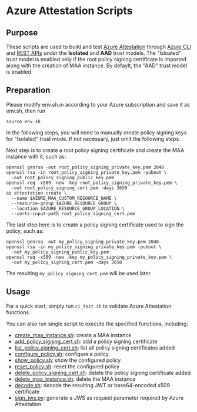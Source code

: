 # Azure Attestation Scripts

## Purpose

These scripts are used to build and test [Azure Attestation](https://azure.microsoft.com/en-us/products/azure-attestation) through [Azure CLI](https://learn.microsoft.com/en-us/cli/azure/service-page/azure%20attestation?view=azure-cli-latest) and [REST APIs](https://learn.microsoft.com/en-us/rest/api/attestation/) under the **Isolated** and **AAD** trust models. The "Isloated" trust model is enabled only if the root policy signing certificate is imported along with the creation of MAA instance. By defaylt, the "AAD" trust model is enabled.

## Preparation

Please modify env.sh.in according to your Azure subscription and save it as env.sh, then run
```shell
source env.sh
```

In the following steps, you will need to manually create policy signing keys for "Isolated" trust mode. If not necessary, just omit the following steps.

Next step is to create a root policy signing certificate and create the MAA instance with it, such as:
```shell
openssl genrsa -out root_policy_signing_private_key.pem 2048
openssl rsa -in root_policy_signing_private_key.pem -pubout \
  -out root_policy_signing_public_key.pem
openssl req -x509 -new -key root_policy_signing_private_key.pem \
  -out root_policy_signing_cert.pem -days 3650
az attestation create \
  --name $AZURE_MAA_CUSTOM_RESOURCE_NAME \
  --resource-group $AZURE_RESOURCE_GROUP \
  --location $AZURE_RESOURCE_GROUP_LOCATION \
  --certs-input-path root_policy_signing_cert.pem
```

The last step here is to create a policy signing certificate used to sign the policy, such as:
```shell
openssl genrsa -out my_policy_signing_private_key.pem 2048
openssl rsa -in my_policy_signing_private_key.pem -pubout \
  -out my_policy_signing_public_key.pem
openssl req -x509 -new -key my_policy_signing_private_key.pem \
  -out my_policy_signing_cert.pem -days 3650
```

The resulting `my_policy_signing_cert.pem` will be used later.

## Usage

For a quick start, simply run `ci_test.sh` to validate Azure Attestation functions.

You can also run single script to execute the specified functions, including:
- [create_maa_instance.sh](create_maa_instance.sh): create a MAA instance
- [add_policy_signing_cert.sh](add_policy_signing_cert.sh): add a policy signing certificate
- [list_policy_signing_cert.sh](list_policy_signing_cert.sh): list all policy signing certificates added
- [configure_policy.sh](configure_policy.sh): configure a policy
- [show_policy.sh](show_policy.sh): show the configured policy
- [reset_policy.sh](reset_policy.sh): reset the configured policy
- [delete_policy_signing_cert.sh](delete_policy_signing_cert.sh): delete the policy signing certificate added
- [delete_maa_instance.sh](delete_maa_instance.sh): delete the MAA instance
- [decode.sh](decode.sh): decode the resulting JWT or base64-encoded x509 certificate
- [sign_jws.py](sign_jws.py): generate a JWS as request parameter required by Azure Attestation
